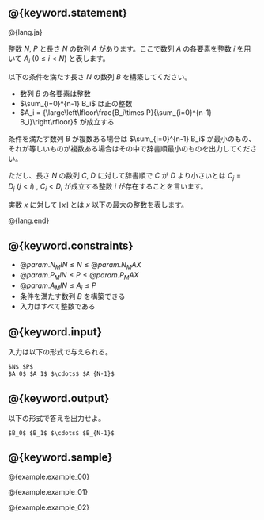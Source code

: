 ## @{keyword.statement}

@{lang.ja}

整数 $N$, $P$  と長さ $N$ の数列 $A$ があります。ここで数列 $A$ の各要素を整数 $i$ を用いて $A_i \ (0 \le i \lt N)$ と表します。

以下の条件を満たす長さ $N$ の数列 $B$ を構築してください。

- 数列 $B$ の各要素は整数
- $\sum_{i=0}^{n-1} B_i$ は正の整数
- $A_i = {\large\left\lfloor\frac{B_i\times P}{\sum_{i=0}^{n-1} B_i}\right\rfloor}$ が成立する

条件を満たす数列 $B$ が複数ある場合は $\sum_{i=0}^{n-1} B_i$ が最小のもの、それが等しいものが複数ある場合はその中で辞書順最小のものを出力してください。

ただし、長さ $N$ の数列 $C$, $D$ に対して辞書順で $C$ が $D$ より小さいとは $C_j = D_j\ (j \lt i)$ , $C_i \lt D_i$ が成立する整数 $i$ が存在することを言います。

実数 $x$ に対して $\lfloor x \rfloor$ とは $x$ 以下の最大の整数を表します。

@{lang.end}
## @{keyword.constraints}

- $@{param.N_MIN} \le N \le @{param.N_MAX}$
- $@{param.P_MIN} \leq P \leq @{param.P_MAX}$
- $@{param.A_MIN} \le A_i \le P$
- 条件を満たす数列 $B$ を構築できる
- 入力はすべて整数である

## @{keyword.input}

入力は以下の形式で与えられる。

```
$N$ $P$
$A_0$ $A_1$ $\cdots$ $A_{N-1}$
```

## @{keyword.output}

以下の形式で答えを出力せよ。

```
$B_0$ $B_1$ $\cdots$ $B_{N-1}$
```

## @{keyword.sample}

@{example.example_00}

@{example.example_01}

@{example.example_02}
